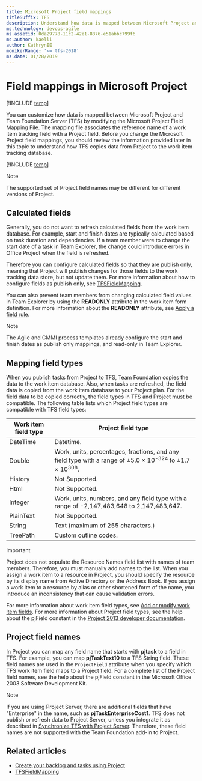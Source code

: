 ```yaml
---
title: Microsoft Project field mappings
titleSuffix: TFS
description: Understand how data is mapped between Microsoft Project and Team Foundation Server (TFS)
ms.technology: devops-agile
ms.assetid: 0da29778-11c2-42e1-8876-e51abbc799f6
ms.author: kaelli
author: KathrynEE
monikerRange: '<= tfs-2018'
ms.date: 01/28/2019
---
```


# Field mappings in Microsoft Project

[!INCLUDE [temp](../../includes/version-tfs-2018-earlier.md)]

You can customize how data is mapped between Microsoft Project and Team Foundation Server (TFS) by modifying the Microsoft Project Field Mapping File. The mapping file associates the reference name of a work item tracking field with a Project field. Before you change the Microsoft Project field mappings, you should review the information provided later in this topic to understand how TFS copies data from Project to the work item tracking database.

[!INCLUDE [temp](includes/project-integration-deprecated.md)]

> [!NOTE]  
>  The supported set of Project field names may be different for different versions of Project.

<a name="CalculatedFields"></a>

## Calculated fields

Generally, you do not want to refresh calculated fields from the work item database. For example, start and finish dates are typically calculated based on task duration and dependencies. If a team member were to change the start date of a task in Team Explorer, the change could introduce errors in Office Project when the field is refreshed.

Therefore you can configure calculated fields so that they are publish only, meaning that Project will publish changes for those fields to the work tracking data store, but not update them. For more information about how to configure fields as publish only, see [TFSFieldMapping](upload-or-download-the-microsoft-project-mapping-file.md).

You can also prevent team members from changing calculated field values in Team Explorer by using the **READONLY** attribute in the work item form definition. For more information about the **READONLY** attribute, see [Apply a field rule](apply-rule-work-item-field.md).

> [!NOTE]
> The Agile and CMMI process templates already configure the start and finish dates as publish only mappings, and read-only in Team Explorer.

<a name="MappingFieldTypes"></a>

## Mapping field types

When you publish tasks from Project to TFS, Team Foundation copies the data to the work item database. Also, when tasks are refreshed, the field data is copied from the work item database to your Project plan. For the field data to be copied correctly, the field types in TFS and Project must be compatible. The following table lists which Project field types are compatible with TFS field types:

| **Work item field type** | **Project field type**                                                                                                                     |
| ------------------------ | ------------------------------------------------------------------------------------------------------------------------------------------ |
| DateTime                 | Datetime.                                                                                                                                  |
| Double                   | Work, units, percentages, fractions, and any field type with a range of &plusmn;5.0 × 10<sup>-324</sup> to &plusmn;1.7 × 10<sup>308</sup>. |
| History                  | Not Supported.                                                                                                                             |
| Html                     | Not Supported.                                                                                                                             |
| Integer                  | Work, units, numbers, and any field type with a range of -2,147,483,648 to 2,147,483,647.                                                  |
| PlainText                | Not Supported.                                                                                                                             |
| String                   | Text (maximum of 255 characters.)                                                                                                          |
| TreePath                 | Custom outline codes.                                                                                                                      |

> [!IMPORTANT]  
> Project does not populate the Resource Names field list with names of team members. Therefore, you must manually add names to the list. When you assign a work item to a resource in Project, you should specify the resource by its display name from Active Directory or the Address Book. If you assign a work item to a resource by alias or other shortened form of the name, you introduce an inconsistency that can cause validation errors.

For more information about work item field types, see [Add or modify work item fields](../add-modify-field.md). For more information about Project field types, see the help about the pjField constant in the [Project 2013 developer documentation](/office/client-developer/project/project-2013-developer-documentation).

<a name="OfficeProjectFieldNames"></a>

## Project field names

In Project you can map any field name that starts with **pjtask** to a field in TFS. For example, you can map **pjTaskText10** to a TFS String field. These field names are used in the `ProjectField` attribute when you specify which TFS work item field maps to a Project field. For a complete list of the Project field names, see the help about the pjField constant in the Microsoft Office 2003 Software Development Kit.

> [!NOTE]  
>  If you are using Project Server, there are additional fields that have "Enterprise" in the name, such as **pjTaskEnterpriseCost1**. TFS does not publish or refresh data to Project Server, unless you integrate it as described in [Synchronize TFS with Project Server](../tfs-ps-sync/synchronize-tfs-project-server.md). Therefore, these field names are not supported with the Team Foundation add-in to Project.

## Related articles

- [Create your backlog and tasks using Project](../../boards/backlogs/office/create-your-backlog-tasks-using-project.md)
- [TFSFieldMapping](upload-or-download-the-microsoft-project-mapping-file.md)
